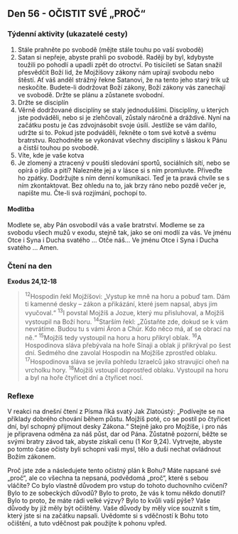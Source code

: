 ## Den 56 - OČISTIT SVÉ „PROČ“

### Týdenní aktivity (ukazatelé cesty)

1. Stále prahněte po svobodě (mějte stále touhu po vaší svobodě)
1. Satan si nepřeje, abyste prahli po svobodě. Raději by byl, kdybyste toužili po pohodlí a upadli zpět do otroctví. Po tisíciletí se Satan snažil přesvědčit Boží lid, že Mojžíšovy zákony nám upírají svobodu nebo štěstí. Ať váš anděl strážný řekne Satanovi, že na tento jeho starý trik už neskočíte. Budete-li dodržovat Boží zákony, Boží zákony vás zanechají ve svobodě. Držte se plánu a zůstanete svobodní.
1. Držte se disciplín
1. Věrně dodržované disciplíny se staly jednoduššími. Disciplíny, u kterých jste podváděli, nebo si je zlehčovali, zůstaly náročné a dráždivé. Nyní na začátku postu je čas zdvojnásobit svoje úsilí. Jestliže se vám dařilo, udržte si to. Pokud jste podváděli, řekněte o tom své kotvě a svému bratrstvu. Rozhodněte se vykonávat všechny disciplíny s láskou k Pánu a čistší touhou po svobodě.
1. Víte, kde je vaše kotva
1. Je zlomený a ztracený v poušti sledování sportů, sociálních sítí, nebo se opírá o jídlo a pití? Nalezněte jej a v lásce si s ním promluvte. Přiveďte ho zpátky. Dodržujte s ním denní komunikaci. Teď je ta pravá chvíle se s ním zkontaktovat. Bez ohledu na to, jak brzy ráno nebo pozdě večer je, napište mu. Čte-li svá rozjímání, pochopí to.

#### Modlitba

Modlete se, aby Pán osvobodil vás a vaše bratrství.
Modleme se za svobodu všech mužů v exodu, stejně tak, jako se oni modlí za vás.
Ve jménu Otce i Syna i Ducha svatého … Otče náš… Ve jménu Otce i Syna i Ducha svatého … Amen.

### Čtení na den

**Exodus 24,12-18**

> <sup>12</sup>Hospodin řekl Mojžíšovi: „Vystup ke mně na horu a pobuď tam. Dám ti kamenné desky – zákon a přikázání, které jsem napsal, abys jim vyučoval.“
> <sup>13</sup>I povstal Mojžíš a Jozue, který mu přisluhoval, a Mojžíš vystoupil na Boží horu.
> <sup>14</sup>Starším řekl: „Zůstaňte zde, dokud se k vám nevrátíme. Budou tu s vámi Áron a Chúr. Kdo něco má, ať se obrací na ně.“
> <sup>15</sup>Mojžíš tedy vystoupil na horu a horu přikryl oblak.
> <sup>16</sup>A Hospodinova sláva přebývala na hoře Sínaji a oblak ji přikrýval po šest dní. Sedmého dne zavolal Hospodin na Mojžíše zprostřed oblaku.
> <sup>17</sup>Hospodinova sláva se jevila pohledu Izraelců jako stravující oheň na vrcholku hory.
> <sup>18</sup>Mojžíš vstoupil doprostřed oblaku. Vystoupil na horu a byl na hoře čtyřicet dní a čtyřicet nocí.

### Reflexe

V reakci na dnešní čtení z Písma říká svatý Jak Zlatoústý: „Podívejte se na příklady dobrého chování během
půstu. Mojžíš poté, co se postil po čtyřicet dní, byl schopný přijmout desky Zákona.“ Stejně jako pro
Mojžíše, i pro nás je připravena odměna za náš půst, dar od Pána. Zůstatně pozorní, běžte se svými bratry
závod tak, abyste získali cenu (1 Kor 9,24). Vytrvejte, abyste po tomto čase očisty byli schopni vaši mysl,
tělo a duši nechat ovládnout Božím zákonem.

Proč jste zde a následujete tento očistný plán k Bohu? Máte napsané své „proč“, ale co všechna ta nepsaná,
podvědomá „proč“, které s sebou vláčíte? Co bylo vlastně důvodem pro vstup do tohoto duchovního cvičení?
Bylo to ze sobeckých důvodů? Bylo to proto, že vás k tomu někdo donutil? Bylo to proto, že máte rádi velké
výzvy? Bylo to kvůli vaší pýše? Vaše důvody by již měly být očištěny. Vaše důvody by měly více souznít
s tím, který jste si na začátku napsali. Uvědomte si s vděčností k Bohu toto očištění, a tuto vděčnost pak
použijte k pohonu vpřed.
